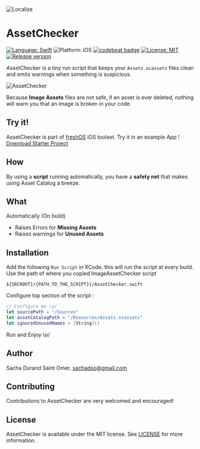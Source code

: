 ![Localize](https://raw.githubusercontent.com/s4cha/AssetChecker/master/banner.png)

# AssetChecker
[![Language: Swift](https://img.shields.io/badge/language-swift-f48041.svg?style=flat)](https://developer.apple.com/swift)
![Platform: iOS](https://img.shields.io/badge/platform-iOS-blue.svg?style=flat)
[![codebeat badge](https://codebeat.co/badges/7c6098dd-e48e-4283-a04e-2b74aeb80a2e)](https://codebeat.co/projects/github-com-s4cha-assetchecker)
[![License: MIT](http://img.shields.io/badge/license-MIT-lightgrey.svg?style=flat)](https://github.com/s4cha/Localize/blob/master/LICENSE)
[![Release version](https://img.shields.io/badge/release-0.1-blue.svg)]()

*AssetChecker* is a tiny run script that keeps your `Assets.xcassets` files clean and emits warnings when something is suspicious.


![AssetChecker](https://raw.githubusercontent.com/s4cha/AssetChecker/master/xcodeScreenshot.png)

Because **Image Assets** files are not safe, if an asset is ever deleted, nothing will warn you that an image is broken in your code.

## Try it!

AssetChecker is part of [freshOS](http://freshos.org) iOS toolset. Try it in an example App ! <a class="github-button" href="https://github.com/freshOS/StarterProject/archive/master.zip" data-icon="octicon-cloud-download" data-style="mega" aria-label="Download freshOS/StarterProject on GitHub">Download Starter Project</a>

## How
By using a **script** running automatically, you have a **safety net** that makes using Asset Catalog a breeze.

## What

Automatically (On build)
  - Raises Errors for **Missing Assets**
  - Raises warnings for **Unused Assets**

## Installation

Add the following `Run Script` in XCode, this will run the script at every build.
Use the path of where you copied ImageAssetChecker script

```shell
${SRCROOT}/{PATH_TO_THE_SCRIPT}}/AssetChecker.swift
```

Configure top section of the script :
```swift
// Configure me \o/
let sourcePath = "/Sources"
let assetCatalogPath = "/Resources/Assets.xcassets"
let ignoredUnusedNames = [String]()
```
Run and Enjoy \o/


## Author

Sacha Durand Saint Omer, sachadso@gmail.com

## Contributing

Contributions to AssetChecker are very welcomed and encouraged!

## License

AssetChecker is available under the MIT license. See [LICENSE](https://github.com/s4cha/AssetChecker/blob/master/LICENSE) for more information.
